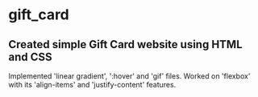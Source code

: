 # gift_card

## Created simple Gift Card website using HTML and CSS

Implemented 'linear gradient', ':hover' and 'gif' files. Worked on 'flexbox' with its 'align-items' and 'justify-content' features.
